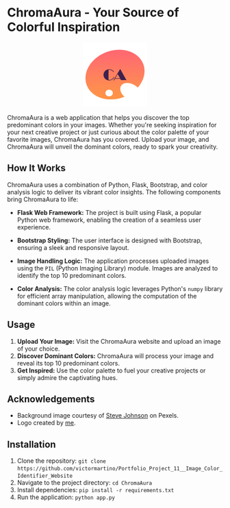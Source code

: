 # ChromaAura - Your Source of Colorful Inspiration

<p align="center">
  <img src="static/img/logo.png" alt="ChromaAura Logo" width="150" height="150">
</p>

ChromaAura is a web application that helps you discover the top predominant colors in your images. Whether you're seeking inspiration for your next creative project or just curious about the color palette of your favorite images, ChromaAura has you covered. Upload your image, and ChromaAura will unveil the dominant colors, ready to spark your creativity.

## How It Works

ChromaAura uses a combination of Python, Flask, Bootstrap, and color analysis logic to deliver its vibrant color insights. The following components bring ChromaAura to life:

- **Flask Web Framework:** The project is built using Flask, a popular Python web framework, enabling the creation of a seamless user experience.

- **Bootstrap Styling:** The user interface is designed with Bootstrap, ensuring a sleek and responsive layout.

- **Image Handling Logic:** The application processes uploaded images using the `PIL` (Python Imaging Library) module. Images are analyzed to identify the top 10 predominant colors.

- **Color Analysis:** The color analysis logic leverages Python's `numpy` library for efficient array manipulation, allowing the computation of the dominant colors within an image.

## Usage

1. **Upload Your Image:** Visit the ChromaAura website and upload an image of your choice.
2. **Discover Dominant Colors:** ChromaAura will process your image and reveal its top 10 predominant colors.
3. **Get Inspired:** Use the color palette to fuel your creative projects or simply admire the captivating hues.

## Acknowledgements

- Background image courtesy of [Steve Johnson](https://www.pexels.com/photo/selective-focus-photography-of-paintbrush-near-paint-pallet-1047540/) on Pexels.
- Logo created by [me](https://www.linkedin.com/in/victor-martino-446765140/).

## Installation

1. Clone the repository: `git clone https://github.com/victormartino/Portfolio_Project_11__Image_Color_Identifier_Website`
2. Navigate to the project directory: `cd ChromaAura`
3. Install dependencies: `pip install -r requirements.txt`
4. Run the application: `python app.py`
